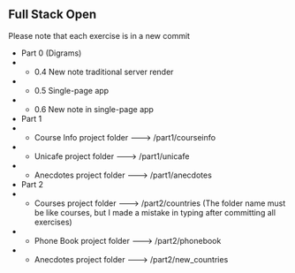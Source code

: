 ## Full Stack Open

Please note that each exercise is in a new commit

* Part 0 (Digrams)
* * 0.4 New note traditional server render
* * 0.5 Single-page app
* * 0.6 New note in single-page app 
* Part 1
* * Course Info project folder ---> /part1/courseinfo
* * Unicafe project folder ---> /part1/unicafe
* * Anecdotes project folder ---> /part1/anecdotes
* Part 2
* * Courses project folder ---> /part2/countries (The folder name must be like courses, but I made a mistake in typing after committing all exercises)
* * Phone Book project folder ---> /part2/phonebook
* * Anecdotes project folder ---> /part2/new_countries

